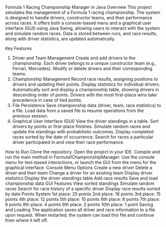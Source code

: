 Formula 1 Racing Championship Manager in Java
Overview
This project simulates the management of a Formula 1 racing championship. The system is designed to handle drivers, constructor teams, and their performance across races. It offers both a console-based menu and a graphical user interface (GUI) using Java Swing, allowing users to interact with the system and simulate random races. Data is stored between runs, and race results, along with driver statistics, are updated automatically.

Key Features
1. Driver and Team Management
Create and add drivers to the championship.
Each driver belongs to a unique constructor team (e.g., Ferrari, Mercedes).
Modify or delete drivers and their corresponding teams.
2. Championship Management
Record race results, assigning positions to drivers and updating their points.
Display statistics for individual drivers.
Automatically sort and display a championship table, showing drivers in descending order of points. Drivers with the most first-place wins take precedence in case of tied points.
3. File Persistence
Save championship data (driver, team, race statistics) to a file.
Load data from a saved file to resume operations from the previous session.
4. Graphical User Interface (GUI)
View the driver standings in a table.
Sort drivers by points or first-place finishes.
Simulate random races and update the standings with probabilistic outcomes.
Display completed races sorted by the date of occurrence.
Search for races a particular driver participated in and view their race performance.

How to Run
Clone the repository.
Open the project in your IDE.
Compile and run the main method in Formula1ChampionshipManager.
Use the console menu for text-based interactions, or launch the GUI from the menu for the graphical interface.
Console Menu Options
Create a new driver
Delete a driver and their team
Change a driver for an existing team
Display driver statistics
Display the driver standings table
Add race results
Save and load championship data
GUI Features
View sorted standings
Simulate random races
Search for race history of a specific driver
Display race results sorted by date
Points System
1st place: 25 points
2nd place: 18 points
3rd place: 15 points
4th place: 12 points
5th place: 10 points
6th place: 8 points
7th place: 6 points
8th place: 4 points
9th place: 2 points
10th place: 1 point
Saving and Loading
The application saves all driver and race information to a file upon request. When restarted, the system can load this file and continue from where it left off.
